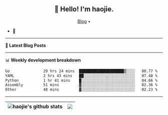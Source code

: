 <h2 align="center">👋 Hello! I'm haojie.</h2>
<p align="center">
  <a href="https://aoyouer.com">Blog</a> •
</p>


- 🔭 


-------

**📝 Latest Blog Posts**


-------

📊 **Weekly development breakdown**
<!--START_SECTION:waka-->

```txt
Go               29 hrs 24 mins  ████████████████████▒░░░░   80.77 %
YAML             2 hrs 43 mins   ██░░░░░░░░░░░░░░░░░░░░░░░   07.48 %
Python           1 hr 41 mins    █░░░░░░░░░░░░░░░░░░░░░░░░   04.66 %
Assembly         51 mins         ▓░░░░░░░░░░░░░░░░░░░░░░░░   02.36 %
Other            48 mins         ▓░░░░░░░░░░░░░░░░░░░░░░░░   02.23 %
```

<!--END_SECTION:waka-->

-------



| <img align="center" src="https://github-readme-stats.vercel.app/api?username=haojie06&show_icons=true&theme=graywhite&show_icons=true&count_private=true&include_all_commits=true&hide_border=true" alt="haojie's github stats" /> | <img align="center" src="https://github-readme-stats.vercel.app/api/top-langs/?username=haojie06&layout=compact&theme=graywhite&hide_border=true&hide=css,html" /> |
| ------------- | ------------- |


